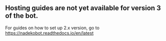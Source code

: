 ## Hosting guides are not yet available for version 3 of the bot.

For guides on how to set up 2.x version, go to https://nadekobot.readthedocs.io/en/latest